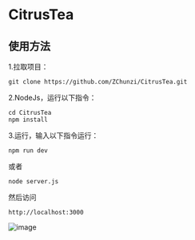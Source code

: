 # CitrusTea

## 使用方法

1.拉取项目：

```git clone https://github.com/ZChunzi/CitrusTea.git```

2.NodeJs，运行以下指令：

```
cd CitrusTea
npm install
```

3.运行，输入以下指令运行：

```npm run dev```

或者

```node server.js```

然后访问

```http://localhost:3000```



![image](https://github.com/ZChunzi/CitrusTea/assets/63871424/f16af6d1-31f4-4c41-9723-85174af01ee2)


